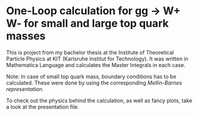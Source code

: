 # One-Loop calculation for gg -> W+ W- for small and large top quark masses

This is project from my bachelor thesis at the Institute of Theoretical Particle Physics at KIT (Karlsruhe Institut for Technology). It was written in Mathematica Language and calculates the Master Integrals in each case.

Note: In case of small top quark mass, boundary conditions has to be calculated. These were done by using the corresponding <em> Mellin-Barnes representation. </em>

To check out the physics behind the calculation, as well as fancy plots, take a look at the presentation file.
